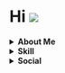 Hi ![](https://user-images.githubusercontent.com/18350557/176309783-0785949b-9127-417c-8b55-ab5a4333674e.gif)
===============================================================================================================================

<details><summary><strong>About Me</strong></summary>
<a href="https://www.youtube.com/watch?v=dQw4w9WgXcQ" target="_blank" rel="noreferrer"><img src="https://cdn.discordapp.com/attachments/1023580862471745607/1085919924276437072/onlyfans-logo.png" width="36" height="36" alt="Onlyfans" /></a>
</details>


<details>
  <summary>
    <strong>Skill</strong>
  </summary>
  <details>
    <summary>
      <strong>Programming Languages</strong>
    </summary>
    <img src="https://cdn.jsdelivr.net/gh/devicons/devicon/icons/python/python-original.svg" height="40" alt="python logo"  />
    <img width="12" />
    <img src="https://cdn.jsdelivr.net/gh/devicons/devicon/icons/javascript/javascript-original.svg" height="40" alt="javascript logo"  />
    <img width="12" />
    <img src="https://cdn.jsdelivr.net/gh/devicons/devicon/icons/cplusplus/cplusplus-original.svg" height="40" alt="cplusplus logo"  />
    <img width="12" />
    <img src="https://cdn.jsdelivr.net/gh/devicons/devicon/icons/go/go-original.svg" height="40" alt="go logo"  />
    <img width="12" />
    <img src="https://cdn.jsdelivr.net/gh/devicons/devicon/icons/c/c-original.svg" height="40" alt="c logo"  />
    <img width="12" />
    <img src="https://cdn.jsdelivr.net/gh/devicons/devicon/icons/csharp/csharp-original.svg" height="40" alt="csharp logo"  />
  </details>
  <p align="left">
  <a href="https://www.python.org/" target="_blank" rel="noreferrer"><img src="https://raw.githubusercontent.com/danielcranney/readme-generator/main/public/icons/skills/python-colored.svg" width="36" height="36" alt="Python" /></a>
  <a href="https://developer.mozilla.org/en-US/docs/Web/JavaScript" target="_blank" rel="noreferrer"><img src="https://raw.githubusercontent.com/danielcranney/readme-generator/main/public/icons/skills/javascript-colored.svg" width="36" height="36" alt="JavaScript" /></a>
  <a href="https://developer.mozilla.org/en-US/docs/Glossary/HTML5" target="_blank" rel="noreferrer"><img src="https://raw.githubusercontent.com/danielcranney/readme-generator/main/public/icons/skills/html5-colored.svg" width="36" height="36" alt="HTML5" /></a>
  <a href="https://www.w3.org/TR/CSS/#css" target="_blank" rel="noreferrer"><img src="https://raw.githubusercontent.com/danielcranney/readme-generator/main/public/icons/skills/css3-colored.svg" width="36" height="36" alt="CSS3" /></a>
  <a href="https://nodejs.org/en/" target="_blank" rel="noreferrer"><img src="https://raw.githubusercontent.com/danielcranney/readme-generator/main/public/icons/skills/nodejs-colored.svg" width="36" height="36" alt="NodeJS" /></a>
  <a href="https://expressjs.com/" target="_blank" rel="noreferrer"><img src="https://raw.githubusercontent.com/danielcranney/readme-generator/main/public/icons/skills/express-colored.svg" width="36" height="36" alt="Express" /></a>
  <a href="https://www.mongodb.com/" target="_blank" rel="noreferrer"><img src="https://raw.githubusercontent.com/danielcranney/readme-generator/main/public/icons/skills/mongodb-colored.svg" width="36" height="36" alt="MongoDB" /></a>
  <a href="https://www.djangoproject.com/" target="_blank" rel="noreferrer"><img src="https://raw.githubusercontent.com/danielcranney/readme-generator/main/public/icons/skills/django-colored.svg" width="36" height="36" alt="Django" /></a>
    <a href="https://www.adobe.com/products/photoshop-lightroom.html" target="_blank" rel="noreferrer"><img src="https://www.adobe.com/content/dam/cc1/en/genuine/images/AFC/LR_icon.svg" width="36" height="36" alt="Photoshop" /></a>
  <a href="https://www.adobe.com/uk/products/photoshop.html" target="_blank" rel="noreferrer"><img src="https://www.adobe.com/content/dam/acom/one-console/icons_rebrand/ps_appicon.svg" width="36" height="36" alt="Photoshop" /></a>
  </p>
</details>

<details><summary><strong>Social</strong></summary>
<p align="left"> <a href="https://discord.com/users/439043480904400917" target="_blank" rel="noreferrer"><img src="https://raw.githubusercontent.com/danielcranney/readme-generator/main/public/icons/socials/discord.svg" width="32" height="32" /></a> <a href="https://www.facebook.com/DmalTzi" target="_blank" rel="noreferrer"><img src="https://raw.githubusercontent.com/danielcranney/readme-generator/main/public/icons/socials/facebook.svg" width="32" height="32" /></a> <a href="https://www.github.com/DmalTzi" target="_blank" rel="noreferrer"><img src="https://raw.githubusercontent.com/danielcranney/readme-generator/main/public/icons/socials/github.svg" width="32" height="32" /></a> <a href="http://www.instagram.com/DmalTzi" target="_blank" rel="noreferrer"><img src="https://raw.githubusercontent.com/danielcranney/readme-generator/main/public/icons/socials/instagram.svg" width="32" height="32" /></a> <a href="https://www.twitch.tv/DmalTzi" target="_blank" rel="noreferrer"><img src="https://raw.githubusercontent.com/danielcranney/readme-generator/main/public/icons/socials/twitch.svg" width="32" height="32" /></a></p>
</details>
